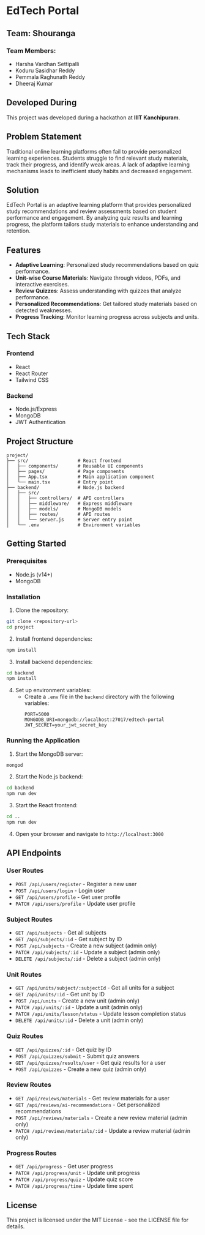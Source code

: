 # EdTech Portal

## Team: Shouranga
### Team Members:
- Harsha Vardhan Settipalli
- Koduru Sasidhar Reddy
- Pemmala Raghunath Reddy
- Dheeraj Kumar

## Developed During
This project was developed during a hackathon at **IIIT Kanchipuram**.

## Problem Statement
Traditional online learning platforms often fail to provide personalized learning experiences. Students struggle to find relevant study materials, track their progress, and identify weak areas. A lack of adaptive learning mechanisms leads to inefficient study habits and decreased engagement.

## Solution
EdTech Portal is an adaptive learning platform that provides personalized study recommendations and review assessments based on student performance and engagement. By analyzing quiz results and learning progress, the platform tailors study materials to enhance understanding and retention.

## Features

- **Adaptive Learning**: Personalized study recommendations based on quiz performance.
- **Unit-wise Course Materials**: Navigate through videos, PDFs, and interactive exercises.
- **Review Quizzes**: Assess understanding with quizzes that analyze performance.
- **Personalized Recommendations**: Get tailored study materials based on detected weaknesses.
- **Progress Tracking**: Monitor learning progress across subjects and units.

## Tech Stack

### Frontend
- React
- React Router
- Tailwind CSS

### Backend
- Node.js/Express
- MongoDB
- JWT Authentication

## Project Structure

```
project/
├── src/                  # React frontend
│   ├── components/       # Reusable UI components
│   ├── pages/            # Page components
│   ├── App.tsx           # Main application component
│   └── main.tsx          # Entry point
├── backend/              # Node.js backend
│   ├── src/
│   │   ├── controllers/  # API controllers
│   │   ├── middleware/   # Express middleware
│   │   ├── models/       # MongoDB models
│   │   ├── routes/       # API routes
│   │   └── server.js     # Server entry point
│   └── .env              # Environment variables
```

## Getting Started

### Prerequisites
- Node.js (v14+)
- MongoDB

### Installation

1. Clone the repository:
```sh
git clone <repository-url>
cd project
```

2. Install frontend dependencies:
```sh
npm install
```

3. Install backend dependencies:
```sh
cd backend
npm install
```

4. Set up environment variables:
   - Create a `.env` file in the `backend` directory with the following variables:
     ```
     PORT=5000
     MONGODB_URI=mongodb://localhost:27017/edtech-portal
     JWT_SECRET=your_jwt_secret_key
     ```

### Running the Application

1. Start the MongoDB server:
```sh
mongod
```

2. Start the Node.js backend:
```sh
cd backend
npm run dev
```

3. Start the React frontend:
```sh
cd ..
npm run dev
```

4. Open your browser and navigate to `http://localhost:3000`

## API Endpoints

### User Routes
- `POST /api/users/register` - Register a new user
- `POST /api/users/login` - Login user
- `GET /api/users/profile` - Get user profile
- `PATCH /api/users/profile` - Update user profile

### Subject Routes
- `GET /api/subjects` - Get all subjects
- `GET /api/subjects/:id` - Get subject by ID
- `POST /api/subjects` - Create a new subject (admin only)
- `PATCH /api/subjects/:id` - Update a subject (admin only)
- `DELETE /api/subjects/:id` - Delete a subject (admin only)

### Unit Routes
- `GET /api/units/subject/:subjectId` - Get all units for a subject
- `GET /api/units/:id` - Get unit by ID
- `POST /api/units` - Create a new unit (admin only)
- `PATCH /api/units/:id` - Update a unit (admin only)
- `PATCH /api/units/lesson/status` - Update lesson completion status
- `DELETE /api/units/:id` - Delete a unit (admin only)

### Quiz Routes
- `GET /api/quizzes/:id` - Get quiz by ID
- `POST /api/quizzes/submit` - Submit quiz answers
- `GET /api/quizzes/results/user` - Get quiz results for a user
- `POST /api/quizzes` - Create a new quiz (admin only)

### Review Routes
- `GET /api/reviews/materials` - Get review materials for a user
- `GET /api/reviews/ai-recommendations` - Get personalized recommendations
- `POST /api/reviews/materials` - Create a new review material (admin only)
- `PATCH /api/reviews/materials/:id` - Update a review material (admin only)

### Progress Routes
- `GET /api/progress` - Get user progress
- `PATCH /api/progress/unit` - Update unit progress
- `PATCH /api/progress/quiz` - Update quiz score
- `PATCH /api/progress/time` - Update time spent

## License
This project is licensed under the MIT License - see the LICENSE file for details.
